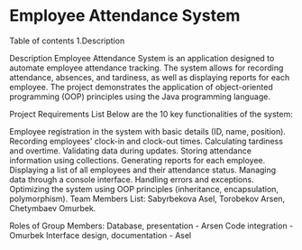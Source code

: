 # Employee Attendance System
Table of contents
1.Description

Description Employee Attendance System is an application designed to automate employee attendance tracking. The system allows for recording attendance, absences, and tardiness, as well as displaying reports for each employee. The project demonstrates the application of object-oriented programming (OOP) principles using the Java programming language.

Project Requirements List Below are the 10 key functionalities of the system:

Employee registration in the system with basic details (ID, name, position).
Recording employees' clock-in and clock-out times.
Calculating tardiness and overtime.
Validating data during updates.
Storing attendance information using collections.
Generating reports for each employee.
Displaying a list of all employees and their attendance status.
Managing data through a console interface.
Handling errors and exceptions.
Optimizing the system using OOP principles (inheritance, encapsulation, polymorphism).
Team Members List: Sabyrbekova Asel, Torobekov Arsen, Chetymbaev Omurbek.

Roles of Group Members:
Database, presentation - Arsen 
Code integration - Omurbek 
Interface design, documentation - Asel
